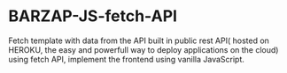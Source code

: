 # BARZAP-JS-fetch-API

Fetch template with data from the API built in public rest API( hosted on HEROKU, the easy and powerfull way to deploy applications on the cloud) using fetch API, implement the frontend using vanilla JavaScript.
